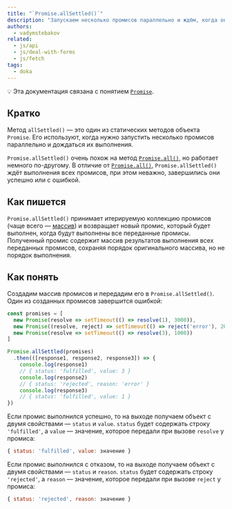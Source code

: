 ```yaml
---
title: "`Promise.allSettled()`"
description: "Запускаем несколько промисов параллельно и ждём, когда они все завершатся."
authors:
  - vadymstebakov
related:
  - js/api
  - js/deal-with-forms
  - js/fetch
tags:
  - doka
---
```


<aside>

💡 Эта документация связана с понятием [`Promise`](/js/promise/).

</aside>

## Кратко

Метод `allSettled()` — это один из статических методов объекта `Promise`. Его используют, когда нужно запустить несколько промисов параллельно и дождаться их выполнения.

`Promise.allSettled()` очень похож на метод [`Promise.all()`](/js/promise-all/), но работает немного по-другому. В отличие от [`Promise.all()`](/js/promise-all/#odin-iz-promisov-zavershilsya-oshibkoy), `Promise.allSettled()` ждёт выполнения всех промисов, при этом неважно, завершились они успешно или с ошибкой.

## Как пишется

`Promise.allSettled()` принимает итерируемую коллекцию промисов (чаще всего — [массив](/js/arrays/)) и возвращает новый промис, который будет выполнен, когда будут выполнены все переданные промисы. Полученный промис содержит массив результатов выполнения всех переданных промисов, сохраняя порядок оригинального массива, но не порядок выполнения.

## Как понять

Создадим массив промисов и передадим его в `Promise.allSettled()`. Один из созданных промисов завершится ошибкой:

```js
const promises = [
  new Promise(resolve => setTimeout(() => resolve(1), 3000)),
  new Promise((resolve, reject) => setTimeout(() => reject('error'), 2000)),
  new Promise(resolve => setTimeout(() => resolve(3), 1000))
]

Promise.allSettled(promises)
  .then(([response1, response2, response3]) => {
    console.log(response1)
    // { status: 'fulfilled', value: 3 }
    console.log(response2)
    // { status: 'rejected', reason: 'error' }
    console.log(response3)
    // { status: 'fulfilled', value: 1 }
})
```

Если промис выполнился успешно, то на выходе получаем объект с двумя свойствами — `status` и `value`. `status` будет содержать строку `'fulfilled'`, а `value` — значение, которое передали при вызове `resolve` у промиса:

```js
{ status: 'fulfilled', value: значение }
```

Если промис выполнился с отказом, то на выходе получаем объект с двумя свойствами — `status` и `reason`. `status` будет содержать строку `'rejected'`, а `reason` — значение, которое передали при вызове `reject` у промиса:

```js
{ status: 'rejected', reason: значение }
```
